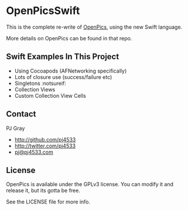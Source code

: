# OpenPicsSwift

This is the complete re-write of [OpenPics](https://github.com/pj4533/OpenPics), using the new Swift language.

More details on OpenPics can be found in that repo.

## Swift Examples In This Project

* Using Cocoapods (AFNetworking specifically)
* Lots of closure use (success/failure etc)
* Singletons :notsureif:
* Collection Views
* Custom Collection View Cells

## Contact

PJ Gray

- http://github.com/pj4533
- http://twitter.com/pj4533
- pj@pj4533.com

## License

OpenPics is available under the GPLv3 license.  You can modify it and release it, but its gotta be free.

See the LICENSE file for more info.
